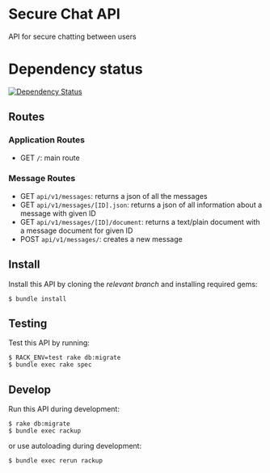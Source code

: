 
# Secure Chat API

API for secure chatting between users

# Dependency status
[![Dependency Status](https://gemnasium.com/badges/github.com/2017NOLIFE/wisprs.svg)](https://gemnasium.com/github.com/2017NOLIFE/wisprs)

## Routes

### Application Routes

- GET `/`: main route

### Message Routes

- GET `api/v1/messages`: returns a json of all the messages
- GET `api/v1/messages/[ID].json`: returns a json of all information about a message with given ID
- GET `api/v1/messages/[ID]/document`: returns a text/plain document with a message document for given ID
- POST `api/v1/messages/`: creates a new message

## Install

Install this API by cloning the *relevant branch* and installing required gems:

    $ bundle install


## Testing

Test this API by running:

    $ RACK_ENV=test rake db:migrate
    $ bundle exec rake spec

## Develop

Run this API during development:

    $ rake db:migrate
    $ bundle exec rackup

or use autoloading during development:

    $ bundle exec rerun rackup
